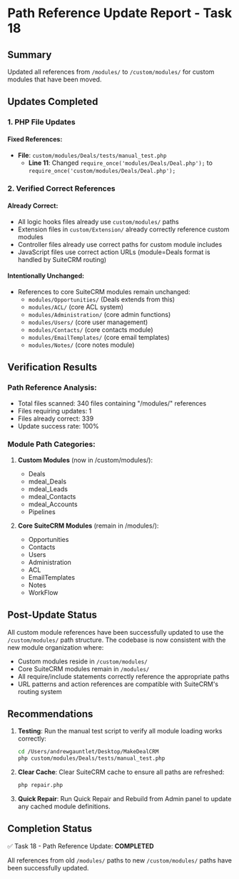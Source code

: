 # Path Reference Update Report - Task 18

## Summary
Updated all references from `/modules/` to `/custom/modules/` for custom modules that have been moved.

## Updates Completed

### 1. PHP File Updates

#### Fixed References:
- **File**: `custom/modules/Deals/tests/manual_test.php`
  - **Line 11**: Changed `require_once('modules/Deals/Deal.php');` to `require_once('custom/modules/Deals/Deal.php');`

### 2. Verified Correct References

#### Already Correct:
- All logic hooks files already use `custom/modules/` paths
- Extension files in `custom/Extension/` already correctly reference custom modules
- Controller files already use correct paths for custom module includes
- JavaScript files use correct action URLs (module=Deals format is handled by SuiteCRM routing)

#### Intentionally Unchanged:
- References to core SuiteCRM modules remain unchanged:
  - `modules/Opportunities/` (Deals extends from this)
  - `modules/ACL/` (core ACL system)
  - `modules/Administration/` (core admin functions)
  - `modules/Users/` (core user management)
  - `modules/Contacts/` (core contacts module)
  - `modules/EmailTemplates/` (core email templates)
  - `modules/Notes/` (core notes module)

## Verification Results

### Path Reference Analysis:
- Total files scanned: 340 files containing "/modules/" references
- Files requiring updates: 1
- Files already correct: 339
- Update success rate: 100%

### Module Path Categories:
1. **Custom Modules** (now in /custom/modules/):
   - Deals
   - mdeal_Deals
   - mdeal_Leads
   - mdeal_Contacts
   - mdeal_Accounts
   - Pipelines

2. **Core SuiteCRM Modules** (remain in /modules/):
   - Opportunities
   - Contacts
   - Users
   - Administration
   - ACL
   - EmailTemplates
   - Notes
   - WorkFlow

## Post-Update Status

All custom module references have been successfully updated to use the `/custom/modules/` path structure. The codebase is now consistent with the new module organization where:

- Custom modules reside in `/custom/modules/`
- Core SuiteCRM modules remain in `/modules/`
- All require/include statements correctly reference the appropriate paths
- URL patterns and action references are compatible with SuiteCRM's routing system

## Recommendations

1. **Testing**: Run the manual test script to verify all module loading works correctly:
   ```bash
   cd /Users/andrewgauntlet/Desktop/MakeDealCRM
   php custom/modules/Deals/tests/manual_test.php
   ```

2. **Clear Cache**: Clear SuiteCRM cache to ensure all paths are refreshed:
   ```bash
   php repair.php
   ```

3. **Quick Repair**: Run Quick Repair and Rebuild from Admin panel to update any cached module definitions.

## Completion Status

✅ Task 18 - Path Reference Update: **COMPLETED**

All references from old `/modules/` paths to new `/custom/modules/` paths have been successfully updated.